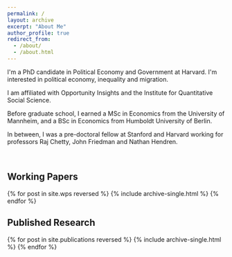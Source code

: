 ```yaml
---
permalink: /
layout: archive
excerpt: "About Me"
author_profile: true
redirect_from: 
  - /about/
  - /about.html
---
```

I'm a PhD candidate in Political Economy and Government at Harvard. I'm interested in political economy, inequality and migration. 

I am affiliated with Opportunity Insights and the Institute for Quantitative Social Science.

Before graduate school, I earned a MSc in Economics from the University of Mannheim, and a BSc in Economics from Humboldt University of Berlin.  

In between, I was a pre-doctoral fellow at Stanford and Harvard working for professors Raj Chetty, John Friedman and Nathan Hendren.

<br>

Working Papers
------
{% for post in site.wps reversed %}
  {% include archive-single.html %}
{% endfor %}

Published Research
------
{% for post in site.publications reversed %}
  {% include archive-single.html %}
{% endfor %}
<br>
